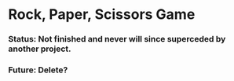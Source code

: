 # Rock, Paper, Scissors Game
### Status: Not finished and never will since superceded by another project.
### Future: Delete?
